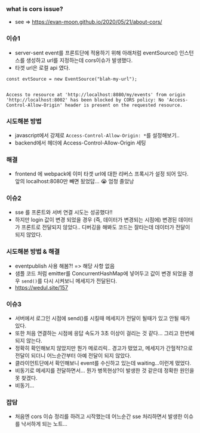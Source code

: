 
### what is cors issue?
- see => https://evan-moon.github.io/2020/05/21/about-cors/
  
### 이슈1
- server-sent event를 프론트단에 적용하기 위해 아래처럼 eventSource() 인스턴스를 생성하고 url를 지정하는데 cors이슈가 발생했다. 
- 타겟 url은 로컬 api 였다. 
  
```
const evtSource = new EventSource("blah-my-url"); 
```
  
```

Access to resource at 'http://localhost:8080/my/events' from origin 
'http://localhost:8002' has been blocked by CORS policy: No 'Access-Control-Allow-Origin' header is present on the requested resource.

```

### 시도해본 방법
- javascript에서 강제로 `Access-Control-Allow-Origin: *`를 설정해보기.. 
- backend에서 헤더에 Access-Control-Allow-Origin 세팅

### 해결
- frontend 에 webpack에 이미 타겟 url에 대한 리버스 프록시가 설정 되어 있다. 앞의 localhost:8080만 빼면 됬었답... 😭 엄청 졸았낭
    
### 이슈2
- sse 를 프론트와 서버 연결 시도는 성공했다!!
- 하지만 login 값이 변경 되었을 경우 (즉, 데이터가 변경되는 시점에) 변경된 데이터가 프론트로 전달되지 않았다.. 디버깅을 해봐도 코드는 잘타는데 데이터가 전달이 되지 않았다. 
  
### 시도해본 방법 & 해결
- eventpublish 사용 해봄?! => 해당 사항 없음 
- 샘플 코드 처럼 emitter를 ConcurrentHashMap에 넣어두고 값이 변경 되었을 경우 `send()`를 다시 시켜보니 메세지가 전달된다. 
- https://wedul.site/157 
   
   
### 이슈3
- 서버에서 로그인 시점에 send()를 시킬때 메세지가 전달이 될때가 있고 안될 때가 있다. 
- 또한 처음 연결하는 시점에 응답 속도가 3초 이상이 걸리는 것 같다... 그리고 한번에 되지 않는다. 
- 정확히 확인해보지 않았지만 뭔가 메로리릭.. 경고가 떴었고, 메세지가 간헐적?으로 전달이 되더니 어느순간부터 아예 전달이 되지 않았다. 
- 클라이언트단에서 확인해보니 event를 수신하고 있는데 waiting...이런게 떴었다. 
- 비동기로 메세지를 전달하면서... 뭔가 병목현상?이 발생한 것 같은데 정확한 원인을 못 찾겠다. 
- 비동기... 
  

### 잡담 
- 처음엔 cors 이슈 정리를 하려고 시작했는데 어느순간 sse 처리하면서 발생한 이슈를 낙서하게 되는 노트...   

